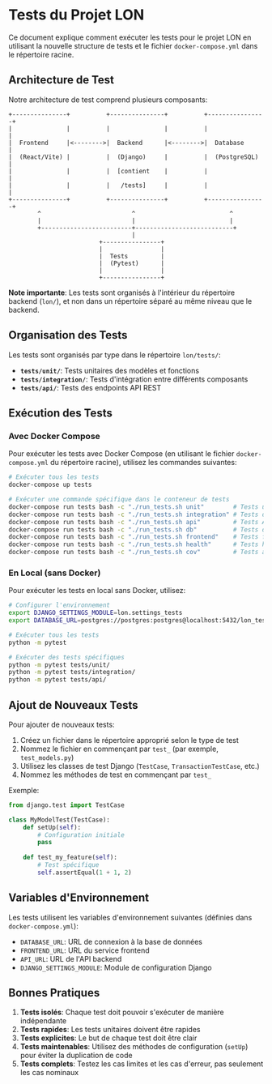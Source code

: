 # Tests du Projet LON

Ce document explique comment exécuter les tests pour le projet LON en utilisant la nouvelle structure de tests et le fichier `docker-compose.yml` dans le répertoire racine.

## Architecture de Test

Notre architecture de test comprend plusieurs composants:

```
+---------------+          +---------------+          +----------------+
|               |          |               |          |                |
|  Frontend     |<-------->|  Backend      |<-------->|  Database      |
|  (React/Vite) |          |  (Django)     |          |  (PostgreSQL)  |
|               |          |  [contient    |          |                |
|               |          |   /tests]     |          |                |
+---------------+          +---------------+          +----------------+
        ^                         ^                          ^
        |                         |                          |
        +-------------------------+---------------------------+
                                  |
                         +----------------+
                         |                |
                         |  Tests         |
                         |  (Pytest)      |
                         |                |
                         +----------------+
```

**Note importante**: Les tests sont organisés à l'intérieur du répertoire backend (`lon/`), et non dans un répertoire séparé au même niveau que le backend.

## Organisation des Tests

Les tests sont organisés par type dans le répertoire `lon/tests/`:

- **`tests/unit/`**: Tests unitaires des modèles et fonctions
- **`tests/integration/`**: Tests d'intégration entre différents composants
- **`tests/api/`**: Tests des endpoints API REST

## Exécution des Tests

### Avec Docker Compose

Pour exécuter les tests avec Docker Compose (en utilisant le fichier `docker-compose.yml` du répertoire racine), utilisez les commandes suivantes:

```bash
# Exécuter tous les tests
docker-compose up tests

# Exécuter une commande spécifique dans le conteneur de tests 
docker-compose run tests bash -c "./run_tests.sh unit"        # Tests unitaires
docker-compose run tests bash -c "./run_tests.sh integration" # Tests d'intégration
docker-compose run tests bash -c "./run_tests.sh api"         # Tests API
docker-compose run tests bash -c "./run_tests.sh db"          # Tests de base de données
docker-compose run tests bash -c "./run_tests.sh frontend"    # Tests frontend-backend
docker-compose run tests bash -c "./run_tests.sh health"      # Tests health-check
docker-compose run tests bash -c "./run_tests.sh cov"         # Tests avec rapport de couverture
```

### En Local (sans Docker)

Pour exécuter les tests en local sans Docker, utilisez:

```bash
# Configurer l'environnement
export DJANGO_SETTINGS_MODULE=lon.settings_tests
export DATABASE_URL=postgres://postgres:postgres@localhost:5432/lon_test_db

# Exécuter tous les tests
python -m pytest

# Exécuter des tests spécifiques
python -m pytest tests/unit/
python -m pytest tests/integration/
python -m pytest tests/api/
```

## Ajout de Nouveaux Tests

Pour ajouter de nouveaux tests:

1. Créez un fichier dans le répertoire approprié selon le type de test
2. Nommez le fichier en commençant par `test_` (par exemple, `test_models.py`)
3. Utilisez les classes de test Django (`TestCase`, `TransactionTestCase`, etc.)
4. Nommez les méthodes de test en commençant par `test_`

Exemple:

```python
from django.test import TestCase

class MyModelTest(TestCase):
    def setUp(self):
        # Configuration initiale
        pass
        
    def test_my_feature(self):
        # Test spécifique
        self.assertEqual(1 + 1, 2)
```

## Variables d'Environnement

Les tests utilisent les variables d'environnement suivantes (définies dans `docker-compose.yml`):

- `DATABASE_URL`: URL de connexion à la base de données
- `FRONTEND_URL`: URL du service frontend
- `API_URL`: URL de l'API backend
- `DJANGO_SETTINGS_MODULE`: Module de configuration Django

## Bonnes Pratiques

1. **Tests isolés**: Chaque test doit pouvoir s'exécuter de manière indépendante
2. **Tests rapides**: Les tests unitaires doivent être rapides
3. **Tests explicites**: Le but de chaque test doit être clair
4. **Tests maintenables**: Utilisez des méthodes de configuration (`setUp`) pour éviter la duplication de code
5. **Tests complets**: Testez les cas limites et les cas d'erreur, pas seulement les cas nominaux 